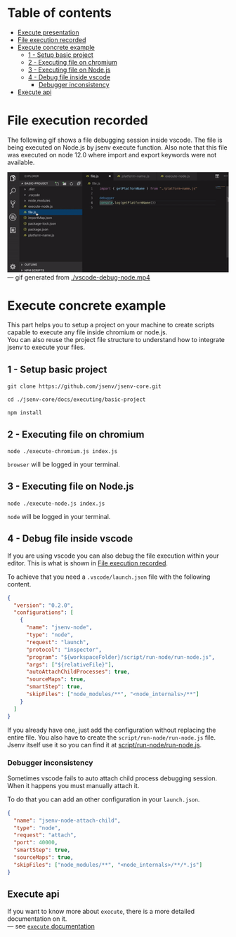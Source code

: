 # Table of contents

- [Execute presentation](#Execute-presentation)
- [File execution recorded](#File-execution-recorded)
- [Execute concrete example](#Execute-concrete-example)
  - [1 - Setup basic project](#1---Setup-basic-project)
  - [2 - Executing file on chromium](#2---Executing-file-on-chromium)
  - [3 - Executing file on Node.js](#3---Executing-file-on-Node.js)
  - [4 - Debug file inside vscode](#4---Debug-file-inside-vscode)
    - [Debugger inconsistency](#Debugger-inconsistency)
- [Execute api](#Execute-api)

# File execution recorded

The following gif shows a file debugging session inside vscode. The file is being executed on Node.js by jsenv execute function.
Also note that this file was executed on node 12.0 where import and export keywords were not available.

![vscode debug node gif](./vscode-debug-node.gif)
— gif generated from [./vscode-debug-node.mp4](./vscode-debug-node.mp4)

# Execute concrete example

This part helps you to setup a project on your machine to create scripts capable to execute any file inside chromium or node.js.<br />
You can also reuse the project file structure to understand how to integrate jsenv to execute your files.

## 1 - Setup basic project

```console
git clone https://github.com/jsenv/jsenv-core.git
```

```console
cd ./jsenv-core/docs/executing/basic-project
```

```console
npm install
```

## 2 - Executing file on chromium

```console
node ./execute-chromium.js index.js
```

`browser` will be logged in your terminal.

## 3 - Executing file on Node.js

```console
node ./execute-node.js index.js
```

`node` will be logged in your terminal.

## 4 - Debug file inside vscode

If you are using vscode you can also debug the file execution within your editor.
This is what is shown in [File execution recorded](#-File-execution-recorded).

To achieve that you need a `.vscode/launch.json` file with the following content.

```json
{
  "version": "0.2.0",
  "configurations": [
    {
      "name": "jsenv-node",
      "type": "node",
      "request": "launch",
      "protocol": "inspector",
      "program": "${workspaceFolder}/script/run-node/run-node.js",
      "args": ["${relativeFile}"],
      "autoAttachChildProcesses": true,
      "sourceMaps": true,
      "smartStep": true,
      "skipFiles": ["node_modules/**", "<node_internals>/**"]
    }
  ]
}
```

If you already have one, just add the configuration without replacing the entire file.
You also have to create the `script/run-node/run-node.js` file.
Jsenv itself use it so you can find it at [script/run-node/run-node.js](../../script/run-node/run-node.js).

### Debugger inconsistency

Sometimes vscode fails to auto attach child process debugging session.<br />
When it happens you must manually attach it.<br />

To do that you can add an other configuration in your `launch.json`.

```json
{
  "name": "jsenv-node-attach-child",
  "type": "node",
  "request": "attach",
  "port": 40000,
  "smartStep": true,
  "sourceMaps": true,
  "skipFiles": ["node_modules/**", "<node_internals>/**/*.js"]
}
```

## Execute api

If you want to know more about `execute`, there is a more detailed documentation on it.<br />
— see [`execute` documentation](./api.md)

